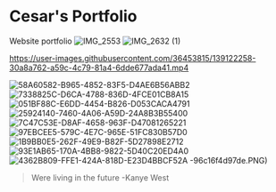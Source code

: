 # Cesar's Portfolio
Website portfolio
![IMG_2553](https://user-images.githubusercontent.com/36453815/131755463-0cd61e63-e505-459a-a1ef-d479f44d96d4.PNG)
![IMG_2632 (1)](https://user-images.githubusercontent.com/36453815/131755469-cbc594e6-8cbe-4829-b7f5-96c16f4d97de.PNG)


https://user-images.githubusercontent.com/36453815/139122258-30a8a762-a59c-4c79-81a4-6dde677ada41.mp4

![58A60582-B965-4852-83F5-D4AE6B56ABB2](https://user-images.githubusercontent.com/36453815/139122261-89bfc1e7-e89b-482a-93ed-ed7206e98038.jpeg)
![7338825C-D6CA-4788-836D-4FCE01CB8A15](https://user-images.githubusercontent.com/36453815/139122263-fd546759-b3c6-4b57-8af5-de522af224c0.jpeg)
![051BF88C-E6DD-4454-B826-D053CACA4791](https://user-images.githubusercontent.com/36453815/139122266-e7930a44-9f9e-42ba-a7d3-7d62f8816846.jpeg)
![25924140-7460-4A06-A59D-24A8B3B55400](https://user-images.githubusercontent.com/36453815/139122268-7dd01e24-ba4d-4c53-ac1a-d834c3c91732.jpeg)
![7C47C53E-D8AF-4658-963F-D47081265221](https://user-images.githubusercontent.com/36453815/139122270-0fa0d817-8feb-4d8c-8451-9458350cbe2f.jpeg)
![97EBCEE5-579C-4E7C-965E-51FC830B57D0](https://user-images.githubusercontent.com/36453815/139122272-b066cc22-5a97-4772-8e75-d2baeb189490.jpeg)
![1B9BB0E5-262F-49E9-B82F-5D27898E2712](https://user-images.githubusercontent.com/36453815/139122273-3851ff47-c0c1-45e3-9f24-fae1d5fccdf1.jpeg)
![93E1AB65-170A-4BB8-9822-5D40C20ED4A0](https://user-images.githubusercontent.com/36453815/139122275-13660209-c098-497d-a2d2-4b25d4e6b07d.jpeg)
![4362B809-FFE1-424A-818D-E23D4BBCF52A](https://user-images.githubusercontent.com/36453815/139122278-079b72d0-29fd-44b6-af19-8a3ab5602240.jpeg)
-96c16f4d97de.PNG)

> Were living in the future -Kanye West

